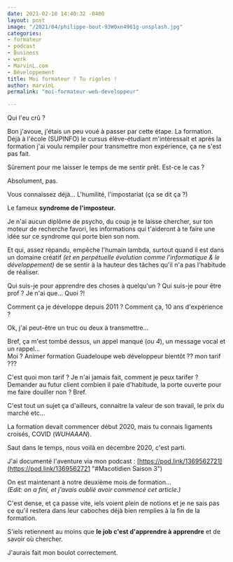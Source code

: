 ```yaml
---
date: 2021-02-10 14:40:32 -0400
layout: post
image: "/2021/04/philippe-bout-93W0xn4961g-unsplash.jpg"
categories:
- formateur
- podcast
- Business
- work
- MarvinL.com
- Développement
title: Moi formateur ? Tu rigoles !
author: marvinL
permalink: "moi-formateur-web-developpeur"

---
```

Qui l'eu crû ?

Bon j'avoue, j'étais un peu voué à passer par cette étape. La formation.  
Déjà à l'école (SUPINFO) le cursus élève-étudiant m'intéressait et après la formation j'ai voulu rempiler pour transmettre mon expérience, ça ne s'est pas fait.

Sûrement pour me laisser le temps de me sentir prêt. Est-ce le cas ? 

Absolument, pas.

Vous connaissez déjà… L'humilité, l'impostariat (ça se dit ça ?)

Le fameux **syndrome de l'imposteur.**

Je n'ai aucun diplôme de psycho, du coup je te laisse chercher, sur ton moteur de recherche favori, les informations qui t'aideront à te faire une idée sur ce syndrome qui porte bien son nom.

Et qui, assez répandu, empêche l'humain lambda, surtout quand il est dans un domaine créatif _(et en perpétuelle évolution comme l'informatique & le développement)_ de se sentir à la hauteur des tâches qu'il n'a pas l'habitude de réaliser.

Qui suis-je pour apprendre des choses à quelqu'un ? Qui suis-je pour être prof ? Je n'ai que… Quoi ?! 

Comment ça je développe depuis 2011 ? Comment ça, 10 ans d'expérience ?

Ok, j'ai peut-être un truc ou deux à transmettre…

Bref, ça m'est tombé dessus, un appel manqué (_ou 4_), un message vocal et un rappel…  
Moi ? Animer formation Guadeloupe web développeur bientôt ?? mon tarif ???

C'est quoi mon tarif ? Je n'ai jamais fait, comment je peux tarifer ?  
Demander au futur client combien il paie d'habitude, la porte ouverte pour me faire douiller non ? Bref.

C'est tout un sujet ça d'ailleurs, connaitre la valeur de son travail, le prix du marché etc… 

La formation devait commencer début 2020, mais tu connais ligaments croisés, COVID (_WUHAAAN_).

Saut dans le temps, nous voilà en décembre 2020, c'est parti.

J'ai documenté l'aventure via mon podcast : [https://pod.link/1369562721](https://pod.link/1369562721 "#Macotidien Saison 3")

On est maintenant à notre deuxième mois de formation…  
_(Edit: on a fini, et j'avais oublié avoir commencé cet article.)_

C'est dense, et ça passe vite, iels voient plein de notions et je ne sais pas ce qu'il restera dans leur caboches déjà bien remplies à la fin de la formation.

S'iels retiennent au moins que **le job c'est d'apprendre à apprendre** et de savoir où chercher.

 J'aurais fait mon boulot correctement.
